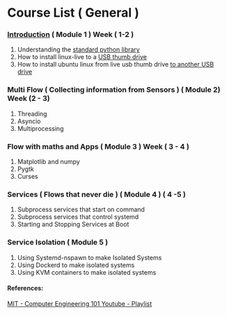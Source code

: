 # Course List ( General )

### [Introduction](https://youtu.be/rrzh3jpKfsM) ( Module 1 ) Week ( 1-2 )
  1. Understanding the [standard python library](https://docs.python.org/3/library/)
  2. How to install linux-live to a [USB thumb drive](https://itsfoss.com/create-live-usb-of-ubuntu-in-windows/)
  3. How to install ubuntu linux from live usb thumb drive [to another USB drive](https://www.tecmint.com/install-linux-os-on-usb-drive/)


### Multi Flow ( Collecting information from Sensors ) ( Module 2) Week (2 - 3)
  1. Threading
  2. Asyncio
  3. Multiprocessing

### Flow with maths and Apps ( Module 3 ) Week ( 3 - 4 )
  1. Matplotlib and numpy 
  2. Pygtk
  3. Curses


### Services ( Flows that never die ) ( Module 4 ) ( 4 -5 )
  1. Subprocess services that start on command
  2. Subprocess services that control systemd
  3. Starting and Stopping Services at Boot


### Service Isolation ( Module 5 )
  1. Using Systemd-nspawn to make Isolated Systems
  2. Using Dockerd to make isolated systems
  3. Using KVM containers to make isolated systems


#### References:
[MIT - Computer Engineering 101 ](https://www.youtube.com/redirect?redir_token=QUFFLUhqbS1CSjQzai1Hb21TZTk2cy1aazcxMkF5N19td3xBQ3Jtc0ttUjQ2Nnc0d0JFWU5tTDhDVUpaYWtnbUZFVHNuel9xNGNCckVtYjUtcHJ0bEVMVEl6c0stc0ZpMDREMkpoamgtbDBGaV9kM1JfVW5VdHFKSHBDYVFvMXN2ZjN4eVI2NzJXSGtqTDhKOUxnVWVtQ2x1VQ%3D%3D&q=http%3A%2F%2Focw.mit.edu%2F6-01SCS11&event=playlist_description "MIT PAGE")[Youtube - Playlist](https://www.youtube.com/playlist?list=PL9B24A6A9D5754E70 "The Mit Youtube Playlist")

